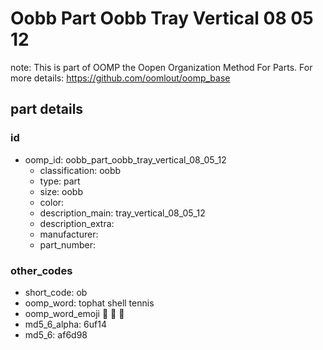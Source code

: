 # Oobb Part Oobb Tray Vertical 08 05 12  

note: This is part of OOMP the Oopen Organization Method For Parts. For more details: https://github.com/oomlout/oomp_base

##  part details





### id
* oomp_id: oobb_part_oobb_tray_vertical_08_05_12
  * classification: oobb
  * type: part
  * size: oobb
  * color: 
  * description_main: tray_vertical_08_05_12
  * description_extra: 
  * manufacturer: 
  * part_number: 

### other_codes
* short_code: ob
* oomp_word: tophat shell tennis
* oomp_word_emoji :tophat: :shell: :tennis:
* md5_6_alpha: 6uf14
* md5_6: af6d98